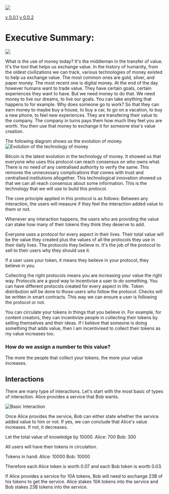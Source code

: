 ![](https://badgen.net/badge/Version/v0.0.2/green)

[v 0.0.1](https://github.com/AireshBhat/TransferOfValue/blob/main/Versions/v0.0.1.md)
[v 0.0.2](https://github.com/AireshBhat/TransferOfValue/blob/main/Versions/v0.0.2.md)

# Executive Summary:

![](https://badgen.net/badge/Version/v0.0.2/green)

What is the use of money today?
It's the middleman in the transfer of value. It's the tool that helps us exchange value. In the history of humanity, from the oldest civilizations we can track, various technologies of money existed to help us exchange value. The most common ones are gold, silver, and paper money. The most recent one is digital money.
At the end of the day however humans want to trade value. They have certain goals, certain experiences they want to have. But we need money to do that. We need money to live our dreams, to live our goals.
You can take anything that happens to for example. 
Why does someone go to work?
So that they can earn money to maybe buy a house, to buy a car, to go on a vacation, to buy a new phone, to feel new experiences. They are transfering their value to the company. The company in turns pays them how much they feel you are worth. You then use that money to exchange it for someone else's value creation.

The following diagram shows us the evolution of money.
![Evolution of the technology of money](https://github.com/AireshBhat/TransferOfValue/blob/main/assets/TransferOfValue.png)

Bitcoin is the latest evolution in the technology of money. It showed us that everyone who uses this protocol can reach consensus on who owns what. There is no need of any centralised authority to verify the same. This removes the unnecessary complications that comes with trust and centralised institutions altogether.
This technological innovation showed us that we can all reach consensus about some information. This is the technology that we will use to build this protocol.

The core principle applied in this protocol is as follows:
Between any interaction, the users will measure if they feel the interaction added value to them or not.

Whenever any interaction happens, the users who are providing the value can stake how many of their tokens they think they deserve to add.

Everyone uses a protocol for every aspect in their lives. Their total value will be the value they created plus the values of all the protocols they use in their daily lives. The protocols they believe in. It's the job of the protocol to sell to their users why they should use it.

If a user uses your token, it means they believe in your protocol, they believe in you.

Collecting the right protocols means you are increasing your value the right way. Protocols are a good way to incentivise a user to do something. You can have different protocols created for every aspect in life. Token distribution will be done to those users who follow the protocol. Checks will be written in smart contracts. This way we can ensure a user is following the protocol or not.

You can circulate your tokens in things that you believe in. For example, for content creators, they can incentivize people in collecting their tokens by selling themselves and their ideas. If I believe that someone is doing something that adds value, then I am incentivised to collect their tokens as my value increases too.

### How do we assign a number to this value?
The more the people that collect your tokens, the more your value increases. 

## Interactions

There are many type of interactions. Let's start with the most basic of types of interaction. Alice provides a service that Bob wants.

![Basic Interaction](https://github.com/AireshBhat/BasicInteraction/blob/main/assets/BasicInteraction.png)

Once Alice provides the service, Bob can either state whether the service added value to him or not. If yes, we can conclude that Alice's value increases. If not, it decreases.

Let the total value of knowledge by 10000.
Alice: 700
Bob: 300

All users will have their tokens in circulation. 

Tokens in hand:
Alice: 10000
Bob: 10000

Therefore each Alice token is worth 0.07 and each Bob token is worth 0.03.

If Alice provides a service for 10A tokens, Bob will need to exchange 23B of his tokens to get the service.
Alice stakes 10A tokens into the service and Bob stakes 23B tokens into the service.
